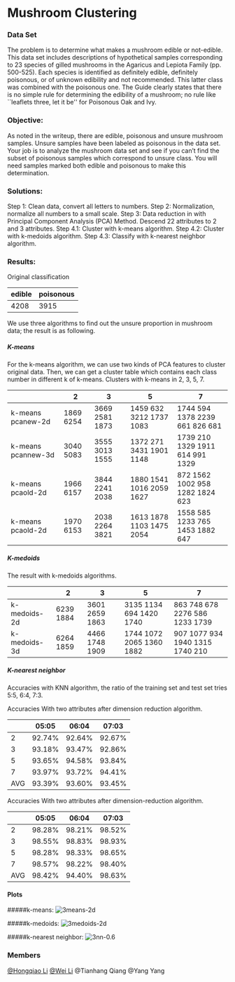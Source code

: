 # Mushroom Clustering

### Data Set
The problem is to determine what makes a mushroom edible or not-edible. This data set includes descriptions of hypothetical samples corresponding to 23 species of gilled mushrooms in the Agaricus and Lepiota Family (pp. 500-525). Each species is identified as definitely edible, definitely poisonous, or of unknown edibility and not recommended. This latter class was combined with the poisonous one. The Guide clearly states that there is no simple rule for determining the edibility of a mushroom; no rule like ``leaflets three, let it be'' for Poisonous Oak and Ivy.### Objective: 
As noted in the writeup, there are edible, poisonous and unsure mushroom samples. Unsure samples have been labeled as poisonous in the data set. Your job is to analyze the mushroom data set and see if you can’t find the subset of poisonous samples which correspond to unsure class. You will need samples marked both edible and poisonous to make this determination.### Solutions:
Step 1: Clean data, convert all letters to numbers.
Step 2: Normalization, normalize all numbers to a small scale.
Step 3: Data reduction in with Principal Component Analysis (PCA) Method. Descend 22 attributes to 2 and 3 attributes.
Step 4.1: Cluster with k-means algorithm.
Step 4.2: Cluster with k-medoids algorithm.
Step 4.3: Classify with k-nearest neighbor algorithm.

### Results:
Original classification
| edible | poisonous |
|--------|-----------|
| 4208   | 3915      |We use three algorithms to find out the unsure proportion in mushroom data; the result is as following.##### K-meansFor the k-means algorithm, we can use two kinds of PCA features to cluster original data. Then, we can get a cluster table which contains each class number in different k of k-means. Clusters with k-means in 2, 3, 5, 7.
|                    | 2         | 3              | 5                        | 7                                  |
|--------------------|-----------|----------------|--------------------------|------------------------------------|
| k-means pcanew-2d  | 1869 6254 | 3669 2581 1873 | 1459 632 3212 1737 1083  | 1744 594 1378 2239 661 826  681    |
| k-means pcannew-3d | 3040 5083 | 3555 3013 1555 | 1372 271 3431 1901 1148  | 1739 210 1329 1911 614 991 1329    |
| k-means pcaold-2d  | 1966 6157 | 3844 2241 2038 | 1880 1541 1016 2059 1627 | 872 1562 1002  958 1282 1824  623  |
| k-means pcaold-2d  | 1970 6153 | 2038 2264 3821 | 1613 1878 1103 1475 2054 | 1558  585 1233  765 1453 1882  647 |

##### K-medoids
The result with k-medoids algorithms.

|              | 2         | 3              | 5                        | 7                               |
|--------------|-----------|----------------|--------------------------|---------------------------------|
| k-medoids-2d | 6239 1884 | 3601 2659 1863 | 3135 1134 694 1420 1740  | 863 748 678 2276 586 1233 1739  |
| k-medoids-3d | 6264 1859 | 4466 1748 1909 | 1744 1072 2065 1360 1882 | 907 1077 934 1940 1315 1740 210 |

##### K-nearest neighbor 
Accuracies with KNN algorithm, the ratio of the training set and test set tries 5:5, 6:4, 7:3.

Accuracies With two attributes after dimension reduction algorithm.

|     | 05:05  | 06:04  | 07:03  |
|-----|--------|--------|--------|
| 2   | 92.74% | 92.64% | 92.67% |
| 3   | 93.18% | 93.47% | 92.86% |
| 5   | 93.65% | 94.58% | 93.84% |
| 7   | 93.97% | 93.72% | 94.41% |
| AVG | 93.39% | 93.60% | 93.45% |
Accuracies With two attributes after dimension-reduction algorithm.

|     | 05:05  | 06:04  | 07:03  |
|-----|--------|--------|--------|
| 2   | 98.28% | 98.21% | 98.52% |
| 3   | 98.55% | 98.83% | 98.93% |
| 5   | 98.28% | 98.33% | 98.65% |
| 7   | 98.57% | 98.22% | 98.40% |
| AVG | 98.42% | 94.40% | 98.63% |

#### Plots
#####k-means:
![3means-2d][3means-2d]

#####k-medoids:
![3medoids-2d][3medoids-2d]

#####k-nearest neighbor:
![3nn-0.6][3nn-0.6]
### Members
[@Hongqiao Li](https://github.com/Hongqiao-Li)
[@Wei Li](https://github.com/wliday)
@Tianhang Qiang
@Yang Yang

[3means-2d]: https://github.com/wliday/mushroom-clustering/blob/master/screenshot/kmeans/2d/3means-2d.png
[3medoids-2d]: https://github.com/wliday/mushroom-clustering/blob/master/screenshot/kmedoids/2d/k_med_3.png
[3nn-0.6]: https://github.com/wliday/mushroom-clustering/blob/master/screenshot/knn/2d-0.6/3nn-0.6.png

